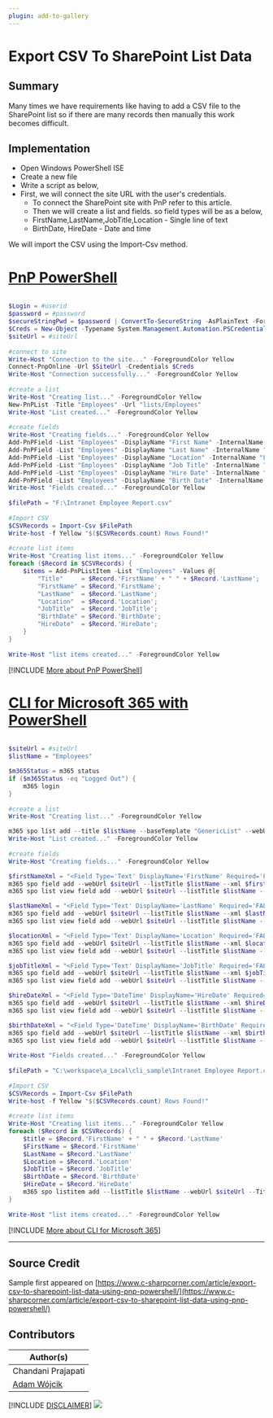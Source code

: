 ```yaml
---
plugin: add-to-gallery
---
```


# Export CSV To SharePoint List Data

## Summary

Many times we have requirements like having to add a CSV file to the SharePoint list so if there are many records then manually this work becomes difficult.

## Implementation

- Open Windows PowerShell ISE
- Create a new file
- Write a script as below,
- First, we will connect the site URL with the user's credentials.
    - To connect the SharePoint site with PnP refer to this article.
    - Then we will create a list and fields. so field types will be as a below,
    - FirstName,LastName,JobTitle,Location - Single line of text
    - BirthDate, HireDate - Date and time

We will import the CSV using the Import-Csv method.

# [PnP PowerShell](#tab/pnpps)
```powershell

$Login = #userid    
$password = #password  
$secureStringPwd = $password | ConvertTo-SecureString -AsPlainText -Force     
$Creds = New-Object -Typename System.Management.Automation.PSCredential -ArgumentList $Login, $secureStringPwd   
$siteUrl = #siteUrl  
 
#connect to site  
Write-Host "Connection to the site..." -ForegroundColor Yellow  
Connect-PnpOnline -Url $SiteUrl -Credentials $Creds       
Write-Host "Connection successfully..." -ForegroundColor Yellow  
 
#create a list  
Write-Host "Creating list..." -ForegroundColor Yellow  
New-PnPList -Title "Employees" -Url "lists/Employees"   
Write-Host "List created..." -ForegroundColor Yellow  
 
#create fields  
Write-Host "Creating fields..." -ForegroundColor Yellow  
Add-PnPField -List "Employees" -DisplayName "First Name" -InternalName "FirstName" -Type Text -AddToDefaultView  
Add-PnPField -List "Employees" -DisplayName "Last Name" -InternalName "LastName" -Type Text -AddToDefaultView  
Add-PnPField -List "Employees" -DisplayName "Location" -InternalName "Location" -Type Text -AddToDefaultView  
Add-PnPField -List "Employees" -DisplayName "Job Title" -InternalName "JobTitle" -Type Text -AddToDefaultView   
Add-PnPField -List "Employees" -DisplayName "Hire Date" -InternalName "HireDate" -Type DateTime -AddToDefaultView  
Add-PnPField -List "Employees" -DisplayName "Birth Date" -InternalName "BirthDate" -Type DateTime -AddToDefaultView  
Write-Host "Fields created..." -ForegroundColor Yellow  
  
$filePath = "F:\Intranet Employee Report.csv"  
 
#Import CSV  
$CSVRecords = Import-Csv $FilePath  
Write-host -f Yellow "$($CSVRecords.count) Rows Found!"  
 
#create list items  
Write-Host "Creating list items..." -ForegroundColor Yellow  
foreach ($Record in $CSVRecords) {  
    $items = Add-PnPListItem -List "Employees" -Values @{  
        "Title"     = $Record.'FirstName' + " " + $Record.'LastName';  
        "FirstName" = $Record.'FirstName';  
        "LastName"  = $Record.'LastName';  
        "Location"  = $Record.'Location';  
        "JobTitle"  = $Record.'JobTitle';        
        "BirthDate" = $Record.'BirthDate';  
        "HireDate"  = $Record.'HireDate';  
    }  
}  
  
Write-Host "list items created..." -ForegroundColor Yellow  

```
[!INCLUDE [More about PnP PowerShell](../../docfx/includes/MORE-PNPPS.md)]

# [CLI for Microsoft 365 with PowerShell](#tab/cli-m365-ps)
```powershell

$siteUrl = #siteUrl
$listName = "Employees"

$m365Status = m365 status
if ($m365Status -eq "Logged Out") {
    m365 login
}
 
#create a list  
Write-Host "Creating list..." -ForegroundColor Yellow  

m365 spo list add --title $listName --baseTemplate "GenericList" --webUrl $siteUrl
Write-Host "List created..." -ForegroundColor Yellow  
 
#create fields  
Write-Host "Creating fields..." -ForegroundColor Yellow  

$firstNameXml = "<Field Type='Text' DisplayName='FirstName' Required='FALSE' EnforceUniqueValues='FALSE' Indexed='FALSE' ID='{6085e32a-339b-4da7-ab6d-c1e013e5ab27}' SourceID='{4f118c69-66e0-497c-96ff-d7855ce0713d}' StaticName='FirstName' Name='FirstName'></Field>"
m365 spo field add --webUrl $siteUrl --listTitle $listName --xml $firstNameXml
m365 spo list view field add --webUrl $siteUrl --listTitle $listName --viewTitle 'All Items' --fieldTitle 'FirstName'

$lastNameXml = "<Field Type='Text' DisplayName='LastName' Required='FALSE' EnforceUniqueValues='FALSE' Indexed='FALSE' ID='{1b9be491-0a09-4381-b9e2-7a980a5b8ad9}' SourceID='{4f118c69-66e0-497c-96ff-d7855ce0713d}' StaticName='LastName' Name='LastName'></Field>"
m365 spo field add --webUrl $siteUrl --listTitle $listName --xml $lastNameXml
m365 spo list view field add --webUrl $siteUrl --listTitle $listName --viewTitle 'All Items' --fieldTitle 'LastName'

$locationXml = "<Field Type='Text' DisplayName='Location' Required='FALSE' EnforceUniqueValues='FALSE' Indexed='FALSE' ID='{b801e08f-c9e1-406d-a044-237f576157be}' SourceID='{4f118c69-66e0-497c-96ff-d7855ce0713d}' StaticName='Location' Name='Location'></Field>"
m365 spo field add --webUrl $siteUrl --listTitle $listName --xml $locationXml
m365 spo list view field add --webUrl $siteUrl --listTitle $listName --viewTitle 'All Items' --fieldTitle 'Location'

$jobTitleXml = "<Field Type='Text' DisplayName='JobTitle' Required='FALSE' EnforceUniqueValues='FALSE' Indexed='FALSE' ID='{127da56f-8d7f-4f36-a461-afab9f5c6f34}' SourceID='{4f118c69-66e0-497c-96ff-d7855ce0713d}' StaticName='JobTitle' Name='JobTitle'></Field>"
m365 spo field add --webUrl $siteUrl --listTitle $listName --xml $jobTitleXml
m365 spo list view field add --webUrl $siteUrl --listTitle $listName --viewTitle 'All Items' --fieldTitle 'JobTitle'

$hireDateXml = "<Field Type='DateTime' DisplayName='HireDate' Required='FALSE' EnforceUniqueValues='FALSE' Indexed='FALSE' ID='{41351989-e693-430d-9c40-d4e19c47df08}' SourceID='{4f118c69-66e0-497c-96ff-d7855ce0713d}' StaticName='HireDate' Name='HireDate'></Field>"
m365 spo field add --webUrl $siteUrl --listTitle $listName --xml $hireDateXml
m365 spo list view field add --webUrl $siteUrl --listTitle $listName --viewTitle 'All Items' --fieldTitle 'HireDate'

$birthDateXml = "<Field Type='DateTime' DisplayName='BirthDate' Required='FALSE' EnforceUniqueValues='FALSE' Indexed='FALSE' ID='{b0541eb4-d16f-4b44-a92a-d36a2e3f88ba}' SourceID='{4f118c69-66e0-497c-96ff-d7855ce0713d}' StaticName='BirthDate' Name='BirthDate'></Field>"
m365 spo field add --webUrl $siteUrl --listTitle $listName --xml $birthDateXml
m365 spo list view field add --webUrl $siteUrl --listTitle $listName --viewTitle 'All Items' --fieldTitle 'BirthDate'
 
Write-Host "Fields created..." -ForegroundColor Yellow  
  
$filePath = "C:\workspace\a_Local\cli_sample\Intranet Employee Report.csv"  
 
#Import CSV  
$CSVRecords = Import-Csv $FilePath  
Write-host -f Yellow "$($CSVRecords.count) Rows Found!"  
 
#create list items  
Write-Host "Creating list items..." -ForegroundColor Yellow  
foreach ($Record in $CSVRecords) {  
    $title = $Record.'FirstName' + " " + $Record.'LastName'
    $FirstName = $Record.'FirstName'
    $LastName = $Record.'LastName'
    $Location = $Record.'Location'
    $JobTitle = $Record.'JobTitle'
    $BirthDate = $Record.'BirthDate'
    $HireDate = $Record.'HireDate'
    m365 spo listitem add --listTitle $listName --webUrl $siteUrl --Title $title --FirstName $FirstName --LastName $LastName --Location $Location --JobTitle $JobTitle --BirthDate $BirthDate --HireDate $HireDate
}  
  
Write-Host "list items created..." -ForegroundColor Yellow  


```
[!INCLUDE [More about CLI for Microsoft 365](../../docfx/includes/MORE-CLIM365.md)]
***

## Source Credit

Sample first appeared on [https://www.c-sharpcorner.com/article/export-csv-to-sharepoint-list-data-using-pnp-powershell/](https://www.c-sharpcorner.com/article/export-csv-to-sharepoint-list-data-using-pnp-powershell/)

## Contributors

| Author(s) |
|-----------|
| Chandani Prajapati |
| [Adam Wójcik](https://github.com/Adam-it)|

[!INCLUDE [DISCLAIMER](../../docfx/includes/DISCLAIMER.md)]
<img src="https://pnptelemetry.azurewebsites.net/script-samples/scripts/spo-export-data-to-sharepoint-lists" aria-hidden="true" />
